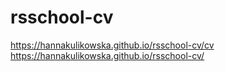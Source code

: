 # rsschool-cv
https://hannakulikowska.github.io/rsschool-cv/cv
https://hannakulikowska.github.io/rsschool-cv/
